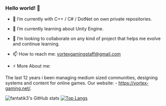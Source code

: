 ### Hello world! 👋

- 🔭 I’m currently with C++ / C# / DotNet on own private repositories.
- 🌱 I’m currently learning about Unity Engine.
- 👯 I’m looking to collaborate on any kind of project that helps me evolve and continue learning.

- 📫 How to reach me: vortexgamingstaff@gmail.com

- ⚡ More About me:

The last 12 years i been managing medium sized communities, designing systems and content for online games.
Our website: - https://vortex-gaming.net/.


![fantatik3's GitHub stats](https://github-readme-stats.vercel.app/api?username=fantatik3&count_private=true&show_icons=true&theme=radical)
[![Top Langs](https://github-readme-stats.vercel.app/api/top-langs/?username=fantatik3)](https://github.com/anuraghazra/github-readme-stats)
